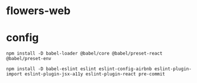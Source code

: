 # flowers-web

# config
```
npm install -D babel-loader @babel/core @babel/preset-react @babel/preset-env
```
```
npm install -D babel-eslint eslint eslint-config-airbnb eslint-plugin-import eslint-plugin-jsx-a11y eslint-plugin-react pre-commit
```
